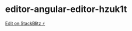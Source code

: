 # editor-angular-editor-hzuk1t

[Edit on StackBlitz ⚡️](https://stackblitz.com/edit/editor-angular-editor-hzuk1t)